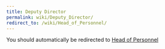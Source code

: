 ```yaml
---
title: Deputy Director
permalink: wiki/Deputy_Director/
redirect_to: /wiki/Head_of_Personnel/
---
```


You should automatically be redirected to [Head of Personnel](/wiki/Head_of_Personnel/)
